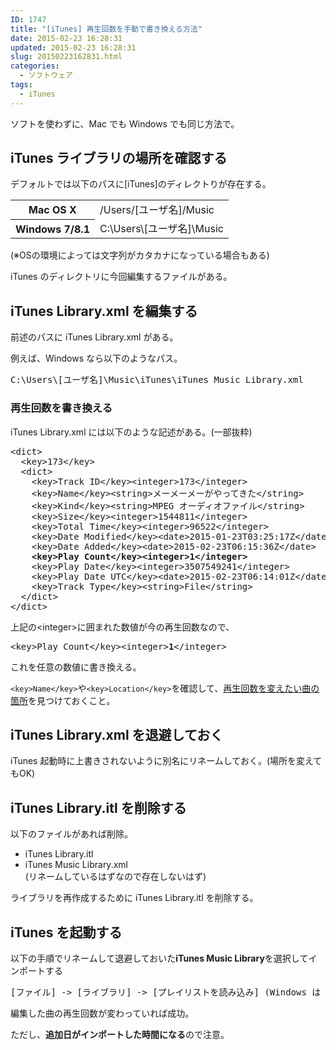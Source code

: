 ```yaml
---
ID: 1747
title: "[iTunes] 再生回数を手動で書き換える方法"
date: 2015-02-23 16:28:31
updated: 2015-02-23 16:28:31
slug: 20150223162831.html
categories:
  - ソフトウェア
tags:
  - iTunes
---
```


ソフトを使わずに、Mac でも Windows でも同じ方法で。

<!--more-->
<h2>iTunes ライブラリの場所を確認する</h2>
デフォルトでは以下のパスに[iTunes]のディレクトりが存在する。
<table>
<tr><th>Mac OS X</th><td>/Users/[ユーザ名]/Music</td></tr>
<tr><th>Windows 7/8.1</th><td>C:\Users\[ユーザ名]\Music</td></tr>
</table>
<span class="text-muted">(※OSの環境によっては文字列がカタカナになっている場合もある)</span>

iTunes のディレクトリに今回編集するファイルがある。

<h2>iTunes Library.xml を編集する</h2>
前述のパスに iTunes Library.xml がある。

例えば、Windows なら以下のようなパス。

<pre>C:\Users\[ユーザ名]\Music\iTunes\iTunes Music Library.xml</pre>

<h3>再生回数を書き換える</h3>
iTunes Library.xml には以下のような記述がある。(一部抜粋)
<pre class="prettyprint lang-xml">&lt;dict&gt;
  &lt;key&gt;173&lt;/key&gt;
  &lt;dict&gt;
    &lt;key&gt;Track ID&lt;/key&gt;&lt;integer&gt;173&lt;/integer&gt;
    &lt;key&gt;Name&lt;/key&gt;&lt;string&gt;メーメーメーがやってきた&lt;/string&gt;
    &lt;key&gt;Kind&lt;/key&gt;&lt;string&gt;MPEG オーディオファイル&lt;/string&gt;
    &lt;key&gt;Size&lt;/key&gt;&lt;integer&gt;1544811&lt;/integer&gt;
    &lt;key&gt;Total Time&lt;/key&gt;&lt;integer&gt;96522&lt;/integer&gt;
    &lt;key&gt;Date Modified&lt;/key&gt;&lt;date&gt;2015-01-23T03:25:17Z&lt;/date&gt;
    &lt;key&gt;Date Added&lt;/key&gt;&lt;date&gt;2015-02-23T06:15:36Z&lt;/date&gt;
    <b>&lt;key&gt;Play Count&lt;/key&gt;&lt;integer&gt;<span class="text-danger">1</span>&lt;/integer&gt;</b>
    &lt;key&gt;Play Date&lt;/key&gt;&lt;integer&gt;3507549241&lt;/integer&gt;
    &lt;key&gt;Play Date UTC&lt;/key&gt;&lt;date&gt;2015-02-23T06:14:01Z&lt;/date&gt;
    &lt;key&gt;Track Type&lt;/key&gt;&lt;string&gt;File&lt;/string&gt;
  &lt;/dict&gt;
&lt;/dict&gt;</pre>

上記の&lt;integer&gt;に囲まれた数値が今の再生回数なので、

<pre>&lt;key&gt;Play Count&lt;/key&gt;&lt;integer&gt;<b>1</b>&lt;/integer&gt;</pre>

これを任意の数値に書き換える。

<code>&lt;key&gt;Name&lt;/key&gt;</code>や<code>&lt;key&gt;Location&lt;/key&gt;</code>を確認して、<u>再生回数を変えたい曲の箇所</u>を見つけておくこと。

<h2>iTunes Library.xml を退避しておく</h2>
iTunes 起動時に上書きされないように別名にリネームしておく。(場所を変えてもOK)

<h2>iTunes Library.itl を削除する</h2>
以下のファイルがあれば削除。
<ul>
 <li>iTunes Library.itl</li>
 <li>iTunes Music Library.xml<br><span class="text-muted">(リネームしているはずなので存在しないはず)</span></li>
</ul>
ライブラリを再作成するために iTunes Library.itl を削除する。

<h2>iTunes を起動する</h2>
以下の手順でリネームして退避しておいた<b>iTunes Music Library</b>を選択してインポートする
<pre>[ファイル] -> [ライブラリ] -> [プレイリストを読み込み] (Windows は [プレイリストをインポート])</pre>

編集した曲の再生回数が変わっていれば成功。

ただし、<strong>追加日がインポートした時間になる</strong>ので注意。
